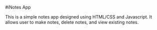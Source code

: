 #iNotes App
<p>This is a simple notes app designed using HTML/CSS and Javascript. It allows user to make notes, delete notes, and view existing notes.</p>
